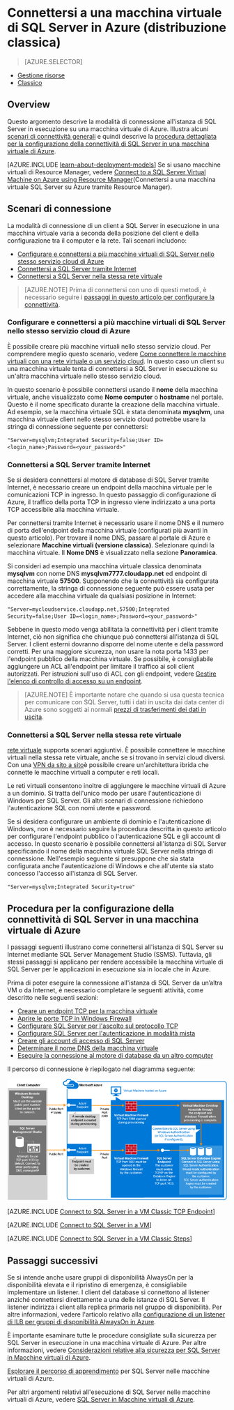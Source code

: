 <properties
    pageTitle="Connettersi a una macchina virtuale di SQL Server (Classica) | Microsoft Azure"
    description="Informazioni su come connettersi a SQL Server in esecuzione su una macchina virtuale di Azure. In questo argomento viene usato il modello di distribuzione classica. Gli scenari variano a seconda della configurazione di rete e della posizione del client."
    services="virtual-machines-windows"
    documentationCenter="na"
    authors="rothja"
    manager="jhubbard"
    tags="azure-service-management"/>
<tags
    ms.service="virtual-machines-windows"
    ms.devlang="na"
    ms.topic="article"
    ms.tgt_pltfrm="vm-windows-sql-server"
    ms.workload="infrastructure-services"
    ms.date="09/22/2016"
    ms.author="jroth" />


# <a name="connect-to-a-sql-server-virtual-machine-on-azure-(classic-deployment)"></a>Connettersi a una macchina virtuale di SQL Server in Azure (distribuzione classica)

> [AZURE.SELECTOR]
- [Gestione risorse](virtual-machines-windows-sql-connect.md)
- [Classico](virtual-machines-windows-classic-sql-connect.md)

## <a name="overview"></a>Overview

Questo argomento descrive la modalità di connessione all'istanza di SQL Server in esecuzione su una macchina virtuale di Azure. Illustra alcuni [scenari di connettività generali](#connection-scenarios) e quindi descrive la [procedura dettagliata per la configurazione della connettività di SQL Server in una macchina virtuale di Azure](#steps-for-configuring-sql-server-connectivity-in-an-azure-vm).

[AZURE.INCLUDE [learn-about-deployment-models](../../includes/learn-about-deployment-models-classic-include.md)] Se si usano macchine virtuali di Resource Manager, vedere [Connect to a SQL Server Virtual Machine on Azure using Resource Manager](virtual-machines-windows-sql-connect.md)(Connettersi a una macchina virtuale SQL Server su Azure tramite Resource Manager).

## <a name="connection-scenarios"></a>Scenari di connessione

La modalità di connessione di un client a SQL Server in esecuzione in una macchina virtuale varia a seconda della posizione del client e della configurazione tra il computer e la rete. Tali scenari includono:

- [Configurare e connettersi a più macchine virtuali di SQL Server nello stesso servizio cloud di Azure](#connect-to-sql-server-in-the-same-cloud-service)
- [Connettersi a SQL Server tramite Internet](#connect-to-sql-server-over-the-internet)
- [Connettersi a SQL Server nella stessa rete virtuale](#connect-to-sql-server-in-the-same-virtual-network)

>[AZURE.NOTE] Prima di connettersi con uno di questi metodi, è necessario seguire i [passaggi in questo articolo per configurare la connettività](#steps-for-configuring-sql-server-connectivity-in-an-azure-vm).

### <a name="connect-to-sql-server-in-the-same-cloud-service"></a>Configurare e connettersi a più macchine virtuali di SQL Server nello stesso servizio cloud di Azure

È possibile creare più macchine virtuali nello stesso servizio cloud. Per comprendere meglio questo scenario, vedere [Come connettere le macchine virtuali con una rete virtuale o un servizio cloud](virtual-machines-windows-classic-connect-vms.md#connect-vms-in-a-standalone-cloud-service). In questo caso un client su una macchina virtuale tenta di connettersi a SQL Server in esecuzione su un'altra macchina virtuale nello stesso servizio cloud.

In questo scenario è possibile connettersi usando il **nome** della macchina virtuale, anche visualizzato come **Nome computer** o **hostname** nel portale. Questo è il nome specificato durante la creazione della macchina virtuale. Ad esempio, se la macchina virtuale SQL è stata denominata **mysqlvm**, una macchina virtuale client nello stesso servizio cloud potrebbe usare la stringa di connessione seguente per connettersi:

    "Server=mysqlvm;Integrated Security=false;User ID=<login_name>;Password=<your_password>"

### <a name="connect-to-sql-server-over-the-internet"></a>Connettersi a SQL Server tramite Internet

Se si desidera connettersi al motore di database di SQL Server tramite Internet, è necessario creare un endpoint della macchina virtuale per le comunicazioni TCP in ingresso. In questo passaggio di configurazione di Azure, il traffico della porta TCP in ingresso viene indirizzato a una porta TCP accessibile alla macchina virtuale.

Per connettersi tramite Internet è necessario usare il nome DNS e il numero di porta dell'endpoint della macchina virtuale (configurati più avanti in questo articolo). Per trovare il nome DNS, passare al portale di Azure e selezionare **Macchine virtuali (versione classica)**. Selezionare quindi la macchina virtuale. Il **Nome DNS** è visualizzato nella sezione **Panoramica**.

Si consideri ad esempio una macchina virtuale classica denominata **mysqlvm** con nome DNS **mysqlvm7777.cloudapp.net** ed endpoint di macchina virtuale **57500**. Supponendo che la connettività sia configurata correttamente, la stringa di connessione seguente può essere usata per accedere alla macchina virtuale da qualsiasi posizione in Internet:

    "Server=mycloudservice.cloudapp.net,57500;Integrated Security=false;User ID=<login_name>;Password=<your_password>"

Sebbene in questo modo venga abilitata la connettività per i client tramite Internet, ciò non significa che chiunque può connettersi all'istanza di SQL Server. I client esterni dovranno disporre del nome utente e della password corretti. Per una maggiore sicurezza, non usare la nota porta 1433 per l'endpoint pubblico della macchina virtuale. Se possibile, è consigliabile aggiungere un ACL all'endpoint per limitare il traffico ai soli client autorizzati. Per istruzioni sull'uso di ACL con gli endpoint, vedere [Gestire l'elenco di controllo di accesso su un endpoint](virtual-machines-windows-classic-setup-endpoints.md#manage-the-acl-on-an-endpoint).

>[AZURE.NOTE] È importante notare che quando si usa questa tecnica per comunicare con SQL Server, tutti i dati in uscita dai data center di Azure sono soggetti ai normali [prezzi di trasferimenti dei dati in uscita](https://azure.microsoft.com/pricing/details/data-transfers/).

### <a name="connect-to-sql-server-in-the-same-virtual-network"></a>Connettersi a SQL Server nella stessa rete virtuale

[rete virtuale](../virtual-network/virtual-networks-overview.md) supporta scenari aggiuntivi. È possibile connettere le macchine virtuali nella stessa rete virtuale, anche se si trovano in servizi cloud diversi. Con una [VPN da sito a sito](../vpn-gateway/vpn-gateway-site-to-site-create.md)è possibile creare un'architettura ibrida che connette le macchine virtuali a computer e reti locali.

Le reti virtuali consentono inoltre di aggiungere le macchine virtuali di Azure a un dominio. Si tratta dell'unico modo per usare l'autenticazione di Windows per SQL Server. Gli altri scenari di connessione richiedono l'autenticazione SQL con nomi utente e password.

Se si desidera configurare un ambiente di dominio e l'autenticazione di Windows, non è necessario seguire la procedura descritta in questo articolo per configurare l'endpoint pubblico o l'autenticazione SQL e gli account di accesso. In questo scenario è possibile connettersi all'istanza di SQL Server specificando il nome della macchina virtuale SQL Server nella stringa di connessione. Nell'esempio seguente si presuppone che sia stata configurata anche l'autenticazione di Windows e che all'utente sia stato concesso l'accesso all'istanza di SQL Server.

    "Server=mysqlvm;Integrated Security=true"

## <a name="steps-for-configuring-sql-server-connectivity-in-an-azure-vm"></a>Procedura per la configurazione della connettività di SQL Server in una macchina virtuale di Azure

I passaggi seguenti illustrano come connettersi all'istanza di SQL Server su Internet mediante SQL Server Management Studio (SSMS). Tuttavia, gli stessi passaggi si applicano per rendere accessibile la macchina virtuale di SQL Server per le applicazioni in esecuzione sia in locale che in Azure.

Prima di poter eseguire la connessione all'istanza di SQL Server da un’altra VM o da Internet, è necessario completare le seguenti attività, come descritto nelle seguenti sezioni:

- [Creare un endpoint TCP per la macchina virtuale](#create-a-tcp-endpoint-for-the-virtual-machine)
- [Aprire le porte TCP in Windows Firewall](#open-tcp-ports-in-the-windows-firewall-for-the-default-instance-of-the-database-engine)
- [Configurare SQL Server per l'ascolto sul protocollo TCP](#configure-sql-server-to-listen-on-the-tcp-protocol)
- [Configurare SQL Server per l'autenticazione in modalità mista](#configure-sql-server-for-mixed-mode-authentication)
- [Creare gli account di accesso di SQL Server](#create-sql-server-authentication-logins)
- [Determinare il nome DNS della macchina virtuale](#determine-the-dns-name-of-the-virtual-machine)
- [Eseguire la connessione al motore di database da un altro computer](#connect-to-the-database-engine-from-another-computer)

Il percorso di connessione è riepilogato nel diagramma seguente:

![Connessione a una macchina virtuale di SQL Server](../../includes/media/virtual-machines-sql-server-connection-steps/SQLServerinVMConnectionMap.png)

[AZURE.INCLUDE [Connect to SQL Server in a VM Classic TCP Endpoint](../../includes/virtual-machines-sql-server-connection-steps-classic-tcp-endpoint.md)]

[AZURE.INCLUDE [Connect to SQL Server in a VM](../../includes/virtual-machines-sql-server-connection-steps.md)]

[AZURE.INCLUDE [Connect to SQL Server in a VM Classic Steps](../../includes/virtual-machines-sql-server-connection-steps-classic.md)]

## <a name="next-steps"></a>Passaggi successivi

Se si intende anche usare gruppi di disponibilità AlwaysOn per la disponibilità elevata e il ripristino di emergenza, è consigliabile implementare un listener. I client del database si connettono al listener anziché connettersi direttamente a una delle istanze di SQL Server. Il listener indirizza i client alla replica primaria nel gruppo di disponibilità. Per altre informazioni, vedere l'articolo relativo alla [configurazione di un listener di ILB per gruppi di disponibilità AlwaysOn in Azure](virtual-machines-windows-classic-ps-sql-int-listener.md).

È importante esaminare tutte le procedure consigliate sulla sicurezza per SQL Server in esecuzione in una macchina virtuale di Azure. Per altre informazioni, vedere [Considerazioni relative alla sicurezza per SQL Server in Macchine virtuali di Azure](virtual-machines-windows-sql-security.md).

[Esplorare il percorso di apprendimento](https://azure.microsoft.com/documentation/learning-paths/sql-azure-vm/) per SQL Server nelle macchine virtuali di Azure. 

Per altri argomenti relativi all'esecuzione di SQL Server nelle macchine virtuali di Azure, vedere [SQL Server in Macchine virtuali di Azure](virtual-machines-windows-sql-server-iaas-overview.md).



<!--HONumber=Oct16_HO2-->



